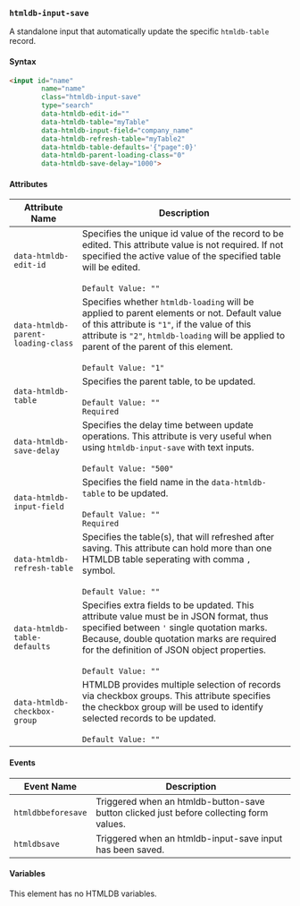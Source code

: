### `htmldb-input-save`

A standalone input that automatically update the specific `htmldb-table` record.

#### Syntax

```html
<input id="name"
        name="name"
        class="htmldb-input-save"
        type="search"
        data-htmldb-edit-id=""
        data-htmldb-table="myTable"
        data-htmldb-input-field="company_name"
        data-htmldb-refresh-table="myTable2"
        data-htmldb-table-defaults='{"page":0}'
        data-htmldb-parent-loading-class="0"
        data-htmldb-save-delay="1000">
```

#### Attributes

| Attribute Name             | Description                               |
| -------------------------- | ----------------------------------------- |
| `data-htmldb-edit-id` | Specifies the unique id value of the record to be edited. This attribute value is not required. If not specified the active value of the specified table will be edited.<br><br>`Default Value: ""` |
| `data-htmldb-parent-loading-class` | Specifies whether `htmldb-loading` will be applied to parent elements or not. Default value of this attribute is `"1"`, if the value of this attribute is `"2"`, `htmldb-loading` will be applied to parent of the parent of this element.<br><br>`Default Value: "1"` |
| `data-htmldb-table` | Specifies the parent table, to be updated.<br><br>`Default Value: ""`<br>`Required` |
| `data-htmldb-save-delay` | Specifies the delay time between update operations. This attribute is very useful when using `htmldb-input-save` with text inputs.<br><br>`Default Value: "500"` |
| `data-htmldb-input-field` | Specifies the field name in the `data-htmldb-table` to be updated.<br><br>`Default Value: ""`<br>`Required` |
| `data-htmldb-refresh-table` | Specifies the table(s), that will refreshed after saving. This attribute can hold more than one HTMLDB table seperating with comma `,` symbol.<br><br>`Default Value: ""` |
| `data-htmldb-table-defaults` | Specifies extra fields to be updated. This attribute value must be in JSON format, thus specified between `'` single quotation marks. Because, double quotation marks are required for the definition of JSON object properties.<br><br>`Default Value: ""` |
| `data-htmldb-checkbox-group` | HTMLDB provides multiple selection of records via checkbox groups. This attribute specifies the checkbox group will be used to identify selected records to be updated.<br><br>`Default Value: ""` |

#### Events

| Event Name | Description  |
| ---- | ---- |
| `htmldbbeforesave` | Triggered when an htmldb-button-save button clicked just before collecting form values. |
| `htmldbsave` | Triggered when an htmldb-input-save input has been saved. |

#### Variables

This element has no HTMLDB variables.